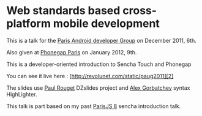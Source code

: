 Web standards based cross-platform mobile development
===

This is a talk for the [Paris Android developer Group][1] on December 2011, 6th.

Also given at [Phonegap Paris][6] on January 2012, 9th.

This is a developer-oriented introduction to Sencha Touch and Phonegap

You can see it live here : [http://revolunet.com/static/paug2011][2]

The slides use [Paul Rouget][3] DZslides project and [Alex Gorbatchev][4] syntax HighLighter.

This talk is part based on my past [ParisJS 8][5] sencha introduction talk.

 [1]: http://www.paug.fr
 [2]: http://revolunet.com/static/parisjs8
 [3]: https://github.com/paulrouget/dzslides
 [4]: https://github.com/alexgorbatchev/SyntaxHighlighter
 [5]: http://parisjs.org
 [6]: http://www.meetup.com/PhoneGap-Paris/events/43002372/
 
 
